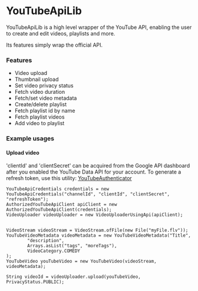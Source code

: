 YouTubeApiLib
==================

YouTubeApiLib is a high level wrapper of the YouTube API, 
enabling the user to create and edit videos, playlists and more.

Its features simply wrap the official API.

### Features
* Video upload
* Thumbnail upload
* Set video privacy status
* Fetch video duration
* Fetch/set video metadata
* Create/delete playlist
* Fetch playlist id by name
* Fetch playlist videos
* Add video to playlist

### Example usages

#### Upload video
'clientId' and 'clientSecret' can be acquired from the Google API dashboard after you enabled the YouTube Data API for your account.
To generate a refresh token, use this utility: [YouTubeAuthenticator](https://github.com/domisum/YouTubeAuthenticator)

```
YouTubeApiCredentials credentials = new YouTubeApiCredentials("channelId", "clientId", "clientSecret", "refreshToken");
AuthorizedYouTubeApiClient apiClient = new AuthorizedYouTubeApiClient(credentials);
VideoUploader videoUploader = new VideoUploaderUsingApi(apiClient);


VideoStream videoStream = VideoStream.ofFile(new File("myFile.flv"));
YouTubeVideoMetadata videoMetadata = new YouTubeVideoMetadata("Title",
		"description",
		Arrays.asList("tags", "moreTags"),
		VideoCategory.COMEDY
);
YouTubeVideo youTubeVideo = new YouTubeVideo(videoStream, videoMetadata);

String videoId = videoUploader.upload(youTubeVideo, PrivacyStatus.PUBLIC);
```
